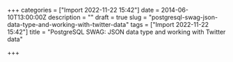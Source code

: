 +++
categories = ["Import 2022-11-22 15:42"]
date = 2014-06-10T13:00:00Z
description = ""
draft = true
slug = "postgresql-swag-json-data-type-and-working-with-twitter-data"
tags = ["Import 2022-11-22 15:42"]
title = "PostgreSQL SWAG: JSON data type and working with Twitter data"

+++




